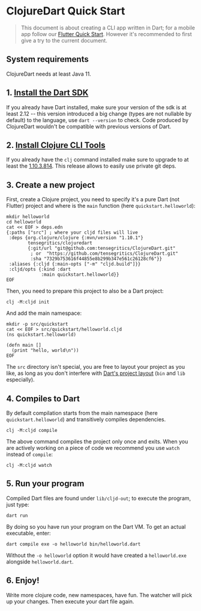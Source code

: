 # ClojureDart Quick Start

> This document is about creating a CLI app written in Dart; for a mobile app follow our [Flutter Quick Start](flutter-quick-start.md). However it's recommended to first give a try to the current document.

## System requirements

ClojureDart needs at least Java 11.

## 1. [Install the Dart SDK](https://dart.dev/get-dart#install)

If you already have Dart installed, make sure your version of the sdk is at least 2.12 -- this version introduced a big change (types are not nullable by default) to the language, use `dart --version` to check. Code produced by ClojureDart wouldn't be compatible with previous versions of Dart.

## 2. [Install Clojure CLI Tools](https://clojure.org/guides/getting_started#_clojure_installer_and_cli_tools)

If you already have the `clj` command installed make sure to upgrade to at least the [1.10.3.814](https://clojure.org/releases/tools#v1.10.3.814). This release allows to easily use private git deps.

## 3. Create a new project

First, create a Clojure project, you need to specify it's a pure Dart (not Flutter) project and where is the `main` function (here `quickstart.helloworld`):

```shell
mkdir helloworld
cd helloworld
cat << EOF > deps.edn
{:paths ["src"] ; where your cljd files will live
 :deps {org.clojure/clojure {:mvn/version "1.10.1"}
        tensegritics/clojuredart
        {:git/url "git@github.com:tensegritics/ClojureDart.git"
         ; or  "https://github.com/tensegritics/ClojureDart.git"
         :sha "7329b753616f44855e8b299b347e561c26128cf6"}}
 :aliases {:cljd {:main-opts ["-m" "cljd.build"]}}
 :cljd/opts {:kind :dart
             :main quickstart.helloworld}}
EOF
```

Then, you need to prepare this project to also be a Dart project:
```shell
clj -M:cljd init
```

And add the main namespace:

```shell
mkdir -p src/quickstart
cat << EOF > src/quickstart/helloworld.cljd
(ns quickstart.helloworld)

(defn main []
  (print "hello, world\n"))
EOF
```

The `src` directory isn't special, you are free to layout your project as you like, as long as you don't
interfere with [Dart's project layout](https://dart.dev/tools/pub/package-layout) (`bin` and `lib` especially).

## 4. Compiles to Dart

By default compilation starts from the main namespace (here `quickstart.helloworld`) and transitively compiles dependencies.

``` shell
clj -M:cljd compile
```

The above command compiles the project only once and exits. When you are actively working on a piece of code we recommend you use `watch` instead of `compile`:

``` shell
clj -M:cljd watch
```

## 5. Run your program

Compiled Dart files are found under `lib/cljd-out`; to execute the program, just type:

``` shell
dart run
```

By doing so you have run your program on the Dart VM. To get an actual executable, enter:

``` shell
dart compile exe -o helloworld bin/helloworld.dart
```

Without the `-o helloworld` option it would have created a `helloworld.exe` alongside `helloworld.dart`.

## 6. Enjoy!

Write more clojure code, new namespaces, have fun. The watcher will pick up your changes.
Then execute your dart file again.
